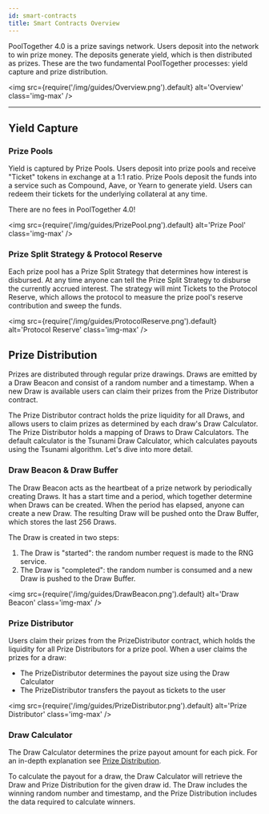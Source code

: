 ```yaml
---
id: smart-contracts
title: Smart Contracts Overview
---
```


PoolTogether 4.0 is a prize savings network. Users deposit into the network to win prize money. The deposits generate yield, which is then distributed as prizes. These are the two fundamental PoolTogether processes: yield capture and prize distribution.

<img
src={require('/img/guides/Overview.png').default}
alt='Overview'
class='img-max'
/>

---

## Yield Capture

### Prize Pools

Yield is captured by Prize Pools. Users deposit into prize pools and receive "Ticket" tokens in exchange at a 1:1 ratio. Prize Pools deposit the funds into a service such as Compound, Aave, or Yearn to generate yield. Users can redeem their tickets for the underlying collateral at any time.

There are no fees in PoolTogether 4.0!

<img
src={require('/img/guides/PrizePool.png').default}
alt='Prize Pool'
class='img-max'
/>

### Prize Split Strategy & Protocol Reserve

Each prize pool has a Prize Split Strategy that determines how interest is disbursed. At any time anyone can tell the Prize Split Strategy to disburse the currently accrued interest. The strategy will mint Tickets to the Protocol Reserve, which allows the protocol to measure the prize pool's reserve contribution and sweep the funds.

<img
src={require('/img/guides/ProtocolReserve.png').default}
alt='Protocol Reserve'
class='img-max'
/>

## Prize Distribution

Prizes are distributed through regular prize drawings. Draws are emitted by a Draw Beacon and consist of a random number and a timestamp. When a new Draw is available users can claim their prizes from the Prize Distributor contract.

The Prize Distributor contract holds the prize liquidity for all Draws, and allows users to claim prizes as determined by each draw's Draw Calculator. The Prize Distributor holds a mapping of Draws to Draw Calculators.
The default calculator is the Tsunami Draw Calculator, which calculates payouts using the Tsunami algorithm.
Let's dive into more detail.

### Draw Beacon & Draw Buffer

The Draw Beacon acts as the heartbeat of a prize network by periodically creating Draws. It has a start time and a period, which together determine when Draws can be created. When the period has elapsed, anyone can create a new Draw. The resulting Draw will be pushed onto the Draw Buffer, which stores the last 256 Draws.

The Draw is created in two steps:

1. The Draw is "started": the random number request is made to the RNG service.
2. The Draw is "completed": the random number is consumed and a new Draw is pushed to the Draw Buffer.

<img
src={require('/img/guides/DrawBeacon.png').default}
alt='Draw Beacon'
class='img-max'
/>

### Prize Distributor

Users claim their prizes from the PrizeDistributor contract, which holds the liquidity for all Prize Distributors for a prize pool. When a user claims the prizes for a draw:

- The PrizeDistributor determines the payout size using the Draw Calculator
- The PrizeDistributor transfers the payout as tickets to the user

<img
src={require('/img/guides/PrizeDistributor.png').default}
alt='Prize Distributor'
class='img-max'
/>

### Draw Calculator

The Draw Calculator determines the prize payout amount for each pick. For an in-depth explanation see [Prize Distribution](/protocol/concepts/prize-distribution).

To calculate the payout for a draw, the Draw Calculator will retrieve the Draw and Prize Distribution for the given draw id. The Draw includes the winning random number and timestamp, and the Prize Distribution includes the data required to calculate winners.
